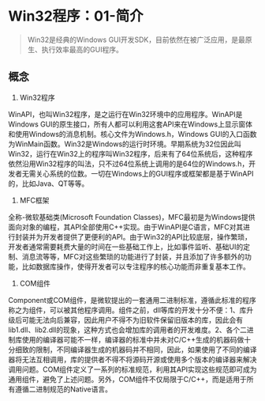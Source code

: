 # Win32程序：01-简介
>Win32是经典的Windows GUI开发SDK，目前依然在被广泛应用，是最原生、执行效率最高的GUI程序。

## 概念

1. Win32程序

WinAPI，也叫Win32程序，是之运行在Win32环境中的应用程序。WinAPI是Windows GUI的原生接口，所有人都可以利用这套API来在Windows上显示窗体和使用Windows的消息机制。核心文件为Windows.h，Windows GUI的入口函数为WinMain函数。Win32是Windows的运行时环境。早期系统为32位因此叫Win32，运行在Win32上的程序叫Win32程序，后来有了64位系统后，这种程序依然沿用Win32程序的叫法，只不过64位系统上调用的是64位的Windows.h，开发者无需关心系统的位数。一切在Windows上的GUI程序或框架都是基于WinAPI的，比如Java、QT等等。

1. MFC框架

全称-微软基础类(Microsoft Foundation Classes)，MFC最初是为Windows提供面向对象的编程，其API全部使用C++实现。由于WinAPI是C语言，MFC对其进行封装并为开发者提供了更便利的API。由于Win32的API比较底层，操作繁琐，开发者通常需要耗费大量的时间在一些基础工作上，比如事件监听、基础UI的定制、消息流等等，MFC对这些繁琐的功能进行了封装，并且添加了许多额外的功能，比如数据库操作，使得开发者可以专注程序的核心功能而非重复基本工作。

1. COM组件

Component或COM组件，是微软提出的一套通用二进制标准，遵循此标准的程序称之为组件，可以被其他程序调用。组件之前，dll等库的开发十分不便：1、库升级后可能无法向后兼容，因此用户不得不为旧软件保留旧版本的库，因此会有lib1.dll、lib2.dll的现象，这种方式也会增加库的调用者的开发难度。2、各个二进制库使用的编译器可能不一样，编译器的标准中并未对C/C++生成的机器码做十分细致的限制，不同编译器生成的机器码并不相同，因此，如果使用了不同的编译器将无法互相调用，库的提供者不得不将源码开源或使用多个版本的编译器来解决调用问题。COM组件定义了一系列的标准规范，利用其API实现这些规范即可成为通用组件，避免了上述问题。另外，COM组件不仅局限于C/C++，而是适用于所有遵循二进制规范的Native语言。
